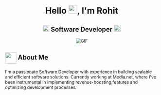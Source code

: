 <link
  rel="stylesheet"
  href="https://cdn.jsdelivr.net/gh/dheereshagrwal/colored-icons@1.7.7/src/app/ci.min.css"
/>

<h1 align="center">Hello <img src="https://user-images.githubusercontent.com/74038190/216120981-b9507c36-0e04-4469-8e27-c99271b45ba5.png" width="28px"/>, I'm Rohit</h1>
<h2 align="center">
  <img src="https://komarev.com/ghpvc/?username=RohitRed19&color=dc143c&style=for-the-badge" alt="Profile Views" style="height:21px;">
  Software Developer
  <a href="https://rohitred19.github.io/portfolio/index.html">
    <img src="https://img.shields.io/badge/Portfolio-543DE0?style=for-the-badge&logo=About.me&logoColor=white" alt="Portfolio" style="height:22px;">
  </a>
</h2>

<div align="center">
 <img alt="GIF" src="https://user-images.githubusercontent.com/74038190/225813708-98b745f2-7d22-48cf-9150-083f1b00d6c9.gif" />
</div>

## <img align ='center' src="https://i.giphy.com/media/v1.Y2lkPTc5MGI3NjExdjh2dDM4bDhyYzM5NmppaHJ6dG56Mmh3bTkyanFkdWRvZ3R1cGoycSZlcD12MV9pbnRlcm5hbF9naWZfYnlfaWQmY3Q9ZQ/LOnt6uqjD9OexmQJRB/giphy.gif" width="37" /> About Me

I'm a passionate Software Developer with experience in building scalable and efficient software solutions. Currently working at Media.net, where I've been instrumental in implementing revenue-boosting features and optimizing development processes.
